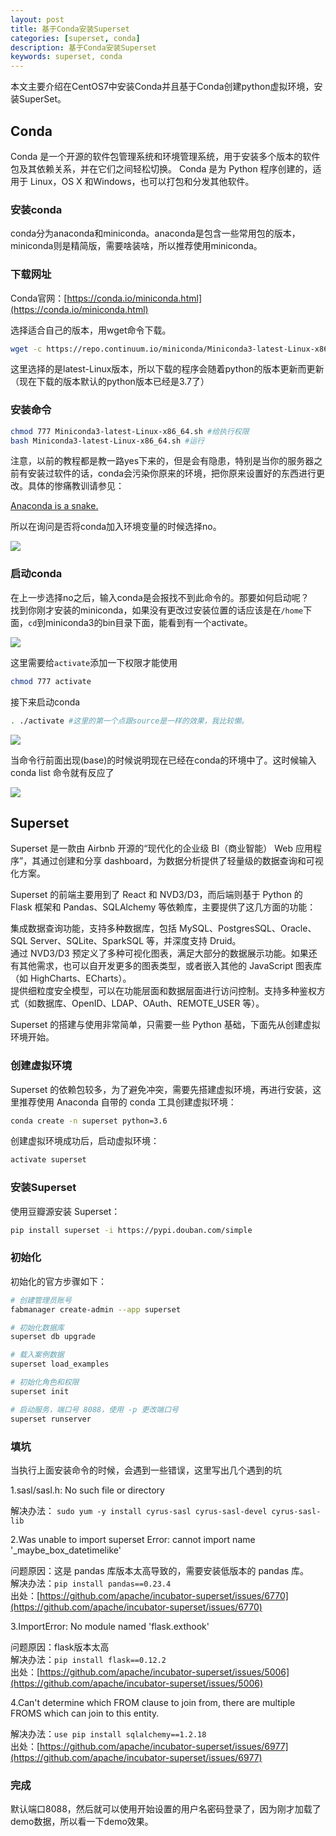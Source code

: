 ```yaml
---
layout: post
title: 基于Conda安装Superset
categories: [superset, conda]
description: 基于Conda安装Superset
keywords: superset, conda
---
```


本文主要介绍在CentOS7中安装Conda并且基于Conda创建python虚拟环境，安装SuperSet。

## Conda

Conda 是一个开源的软件包管理系统和环境管理系统，用于安装多个版本的软件包及其依赖关系，并在它们之间轻松切换。 Conda 是为 Python 程序创建的，适用于 Linux，OS X 和Windows，也可以打包和分发其他软件。

### 安装conda

conda分为anaconda和miniconda。anaconda是包含一些常用包的版本，miniconda则是精简版，需要啥装啥，所以推荐使用miniconda。

### 下载网址

Conda官网：[https://conda.io/miniconda.html](https://conda.io/miniconda.html)

选择适合自己的版本，用wget命令下载。  

```bash
wget -c https://repo.continuum.io/miniconda/Miniconda3-latest-Linux-x86_64.sh
```

这里选择的是latest-Linux版本，所以下载的程序会随着python的版本更新而更新（现在下载的版本默认的python版本已经是3.7了）   

### 安装命令  

```bash
chmod 777 Miniconda3-latest-Linux-x86_64.sh #给执行权限
bash Miniconda3-latest-Linux-x86_64.sh #运行
```

注意，以前的教程都是教一路yes下来的，但是会有隐患，特别是当你的服务器之前有安装过软件的话，conda会污染你原来的环境，把你原来设置好的东西进行更改。具体的惨痛教训请参见：   

[Anaconda is a snake.](https://mp.weixin.qq.com/s?__biz=MzAxMDkxODM1Ng==&mid=2247486380&idx=1&sn=9329fcd0a60ac5488607d359d6c28134&chksm=9b484b17ac3fc20153d25cbdefe5017c7aa9080d13b5473a05f79808244e848b0a45d2a6a735&scene=21#wechat_redirect)   

所以在询问是否将conda加入环境变量的时候选择no。  

![](https://allanhao.com/images/2019-08-01-15-34-51.png)

### 启动conda

在上一步选择no之后，输入conda是会报找不到此命令的。那要如何启动呢？    
找到你刚才安装的miniconda，如果没有更改过安装位置的话应该是在`/home`下面，`cd`到miniconda3的bin目录下面，能看到有一个activate。   

![](https://allanhao.com/images/2019-08-01-15-36-05.png)

这里需要给`activate`添加一下权限才能使用

```bash
chmod 777 activate 
```

接下来启动conda

```bash
. ./activate #这里的第一个点跟source是一样的效果，我比较懒。
```
![](https://allanhao.com/images/2019-08-01-15-38-42.png)

当命令行前面出现(base)的时候说明现在已经在conda的环境中了。这时候输入conda list 命令就有反应了

![](https://allanhao.com/images/2019-08-01-15-39-00.png)


## Superset

Superset 是一款由 Airbnb 开源的“现代化的企业级 BI（商业智能） Web 应用程序”，其通过创建和分享 dashboard，为数据分析提供了轻量级的数据查询和可视化方案。

Superset 的前端主要用到了 React 和 NVD3/D3，而后端则基于 Python 的 Flask 框架和 Pandas、SQLAlchemy 等依赖库，主要提供了这几方面的功能：

集成数据查询功能，支持多种数据库，包括 MySQL、PostgresSQL、Oracle、SQL Server、SQLite、SparkSQL 等，并深度支持 Druid。    
通过 NVD3/D3 预定义了多种可视化图表，满足大部分的数据展示功能。如果还有其他需求，也可以自开发更多的图表类型，或者嵌入其他的 JavaScript 图表库（如 HighCharts、ECharts）。   
提供细粒度安全模型，可以在功能层面和数据层面进行访问控制。支持多种鉴权方式（如数据库、OpenID、LDAP、OAuth、REMOTE_USER 等）。   

Superset 的搭建与使用非常简单，只需要一些 Python 基础，下面先从创建虚拟环境开始。

### 创建虚拟环境

Superset 的依赖包较多，为了避免冲突，需要先搭建虚拟环境，再进行安装，这里推荐使用 Anaconda 自带的 conda 工具创建虚拟环境：

```bash
conda create -n superset python=3.6
```

创建虚拟环境成功后，启动虚拟环境：

```bash
activate superset
```

### 安装Superset

使用豆瓣源安装 Superset：

```bash
pip install superset -i https://pypi.douban.com/simple 
```

### 初始化

初始化的官方步骤如下：

```bash
# 创建管理员账号
fabmanager create-admin --app superset 

# 初始化数据库
superset db upgrade

# 载入案例数据
superset load_examples

# 初始化角色和权限
superset init

# 启动服务，端口号 8088，使用 -p 更改端口号
superset runserver
```

### 填坑

当执行上面安装命令的时候，会遇到一些错误，这里写出几个遇到的坑

1.sasl/sasl.h: No such file or directory

解决办法： `sudo yum -y install cyrus-sasl cyrus-sasl-devel cyrus-sasl-lib `

2.Was unable to import superset Error: cannot import name '_maybe_box_datetimelike'   

问题原因：这是 pandas 库版本太高导致的，需要安装低版本的 pandas 库。  
解决办法：`pip install pandas==0.23.4`    
出处：[https://github.com/apache/incubator-superset/issues/6770](https://github.com/apache/incubator-superset/issues/6770)   

3.ImportError: No module named 'flask.exthook'

问题原因：flask版本太高   
解决办法：`pip install flask==0.12.2`   
出处：[https://github.com/apache/incubator-superset/issues/5006](https://github.com/apache/incubator-superset/issues/5006)   

4.Can't determine which FROM clause to join from, there are multiple FROMS which can join to this entity.

解决办法：`use pip install sqlalchemy==1.2.18`   
出处：[https://github.com/apache/incubator-superset/issues/6977](https://github.com/apache/incubator-superset/issues/6977)      

### 完成

默认端口8088，然后就可以使用开始设置的用户名密码登录了，因为刚才加载了demo数据，所以看一下demo效果。